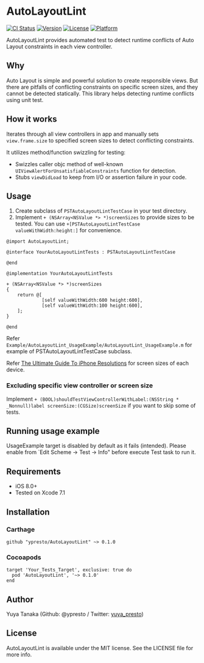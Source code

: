# AutoLayoutLint

[![CI Status](https://img.shields.io/circleci/project/ypresto/AutoLayoutLint.svg?style=flat)](https://circleci.com/gh/ypresto/AutoLayoutLint)
[![Version](https://img.shields.io/cocoapods/v/AutoLayoutLint.svg?style=flat)](http://cocoapods.org/pods/AutoLayoutLint)
[![License](https://img.shields.io/cocoapods/l/AutoLayoutLint.svg?style=flat)](http://cocoapods.org/pods/AutoLayoutLint)
[![Platform](https://img.shields.io/cocoapods/p/AutoLayoutLint.svg?style=flat)](http://cocoapods.org/pods/AutoLayoutLint)

AutoLayoutLint provides automated test to detect runtime conflicts of Auto Layout
constraints in each view controller.

## Why

Auto Layout is simple and powerful solution to create responsible views.
But there are pitfalls of conflicting constraints on specific screen sizes,
and they cannot be detected statically. This library helps detecting runtime
conflicts using unit test.

## How it works

Iterates through all view controllers in app and manually sets
`view.frame.size` to specified screen sizes to detect conflicting constraints.

It utilizes method/function swizzling for testing:

- Swizzles caller objc method of well-known `UIViewAlertForUnsatisfiableConstraints` function for detection.
- Stubs `viewDidLoad` to keep from I/O or assertion failure in your code.

## Usage

1. Create subclass of `PSTAutoLayoutLintTestCase` in your test directory.
2. Implement `+ (NSArray<NSValue *> *)screenSizes` to provide sizes to be tested.
   You can use `+[PSTAutoLayoutLintTestCase valueWithWidth:height:]` for convenience.

```objc
@import AutoLayoutLint;

@interface YourAutoLayoutLintTests : PSTAutoLayoutLintTestCase

@end

@implementation YourAutoLayoutLintTests

+ (NSArray<NSValue *> *)screenSizes
{
    return @[
             [self valueWithWidth:600 height:600],
             [self valueWithWidth:100 height:600],
    ];
}

@end
```

Refer `Example/AutoLayoutLint_UsageExample/AutoLayoutLint_UsageExample.m` for
example of PSTAutoLayoutLintTestCase subclass.

Refer [The Ultimate Guide To iPhone Resolutions](http://www.paintcodeapp.com/news/ultimate-guide-to-iphone-resolutions) for screen sizes of each device.

### Excluding specific view controller or screen size

Implement `+ (BOOL)shouldTestViewControllerWithLabel:(NSString * _Nonnull)label screenSize:(CGSize)screenSize`
   if you want to skip some of tests.


## Running usage example

UsageExample target is disabled by default as it fails (intended).
Please enable from `Edit Scheme -> Test -> Info" before execute Test task to run it.

## Requirements

- iOS 8.0+
- Tested on Xcode 7.1

## Installation

### Carthage

```
github "ypresto/AutoLayoutLint" ~> 0.1.0
```

### Cocoapods

```
target 'Your_Tests_Target', exclusive: true do
  pod 'AutoLayoutLint', '~> 0.1.0'
end
```

## Author

Yuya Tanaka (Github: @ypresto / Twitter: [yuya_presto](https://twitter.com/yuya_presto))

## License

AutoLayoutLint is available under the MIT license. See the LICENSE file for more info.

